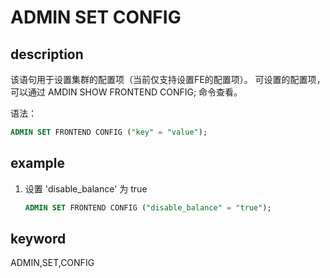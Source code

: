 # ADMIN SET CONFIG

## description

该语句用于设置集群的配置项（当前仅支持设置FE的配置项）。
可设置的配置项，可以通过 AMDIN SHOW FRONTEND CONFIG; 命令查看。

语法：

```sql
ADMIN SET FRONTEND CONFIG ("key" = "value");
```

## example

1. 设置 'disable_balance' 为 true

    ```sql
    ADMIN SET FRONTEND CONFIG ("disable_balance" = "true");
    ```

## keyword

ADMIN,SET,CONFIG
